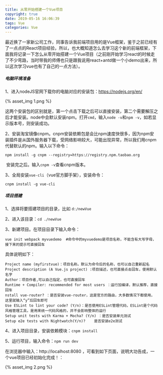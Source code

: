 ```yaml
---
title: 从零开始搭建一个Vue项目
copyright: true
date: 2019-05-16 16:06:39
tags: Vue
categories: Vue
---
```


最近换了一家新公司工作，同事告诉我前端项目用的是Vue框架，鉴于之前已经有了一点点的React项目经验，所以，也大概知道怎么去学习这个新的前端框架，下面我将记录一下怎么从零开始搭建一个Vue项目（之前刚开始学习react的时候走了不少弯路，当时带我的师傅也只是跟我说用react+antd做一个小demo出来，所以这次学习vue也有了自己的一点方法）。

<!--more-->

##### 电脑环境准备

1、进入nodeJS官网下载你的电脑对应的安装包：https://nodejs.org/en/

{% asset_img 1.png %}

这两个安装包的区别就是，第一个点击下载之后可以直接安装，第二个需要解压之后才能安装。node中会默认安装npm。打开`cmd`，输入`node -v`和`npm -v`，如若显示版本号，则安装成功。

2、安装淘宝镜像cnpm。cnpm安装依赖包是会比npm速度快很多，因为npm安装插件是从国外服务器下载，受网络影响较大，可能出现异常，所以我们用cnpm代替默认的npm。输入以下命令：

```
npm install -g cnpm --registry=https://registry.npm.taobao.org
```

​    安装完之后。输入`cnpm -v`查看cnpm版本。

3、全局安装`vue-cli`（vue官方脚手架），安装命令：

```
cnpm install -g vue-cli
```

##### 项目搭建

1、选择将要搭建项目的目录，比如 `d:/newVue`

2、进入该目录：`cd ./newVue`

3、新建项目。在项目目录下输入命令：

```
vue init webpack myvuedemo  #命令中的myvuedemo是项目名称，不能含有大写字母，接下来的提示可直接回车
```

具体说明如下：

```
Project name (myfirstvue)：项目名称。默认为命令后的名称，也可以自己重新起名
Project description (A Vue.js project) :项目描述，也可直接点击回车，使用默认名字
Author：项目作者,可以自己指定，也可直接回车
Runtime + Compiler: recommended for most users ：运行加编译，默认推荐，直接回车
nstall vue-router? ：是否安装vue-router，这是官方的路由，大多数情况下都使用，这里就输入“y”后回车即可
Use ESLint to lint your code? (Y/n)：是否使用ESLint管理代码，ESLint是个代码风格管理工具，是用来统一代码风格的，并不会影响整体的运行
Setup unit tests with Karma + Mocha? (Y/n) ：是否安装单元测试
Setup e2e tests with Nightwatch(Y/n)?    是否安装e2e测试
```

4、进入项目目录，安装依赖模块：`cnpm install`

5、运行项目，输入命令：`npm run dev`

在浏览器中输入：http://localhost:8080 ，可看到如下页面，说明大功告成，一个vue项目已经初始化完成！：

{% asset_img 2.png %}





